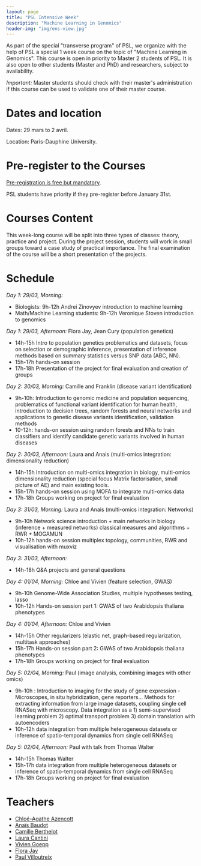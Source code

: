 ```yaml
---
layout: page
title: "PSL Intensive Week"
description: "Machine Learning in Genomics"
header-img: "img/ens-view.jpg"
---
```


As part of the special "transverse program" of PSL, we organize with the help of PSL a special 1 week course on the topic of "Machine Learning in Genomics". This course is open in priority to Master 2 students of PSL. It is also open to other students (Master and PhD) and researchers, subject to availability.

_Important:_ Master students should check with their master's administration if this course can be used to validate one of their master course.

Dates and location
============================

Dates: 29 mars to 2 avril.

Location: Paris-Dauphine University.

Pre-register to the Courses
============================

[Pre-registration is free but mandatory](https://forms.gle/qQFKg8FH3BLsEVxM6).

PSL students have priority if they pre-register before January 31st.

Courses Content
============================

This week-long course will be split into three types of classes: theory, practice and project. During the project session, students will work in small groups toward a case study of practical importance. The final examination of the course will be a short presentation of the projects.

Schedule
============================


_Day 1: 29/03, Morning:_
- Biologists: 9h-12h Andrei Zinovyev introduction to machine learning
- Math/Machine Learning students: 9h-12h Veronique Stoven introduction to genomics

_Day 1: 29/03, Afternoon:_ Flora Jay, Jean Cury (population genetics)
- 14h-15h Intro to population genetics problematics and datasets, focus on selection or demographic inference, presentation of inference methods based on summary statistics versus SNP data (ABC, NN).
- 15h-17h hands-on session
- 17h-18h Presentation of the project for final evaluation and creation of groups

_Day 2: 30/03, Morning:_ Camille and Franklin (disease variant identification)
- 9h-10h: Introduction to genomic medicine and population sequencing, problematics of functional variant identification for human health, introduction to decision trees, random forests and neural networks and applications to genetic disease variants identification, validation methods
- 10-12h: hands-on session using random forests and NNs to train classifiers and identify candidate genetic variants involved in human diseases

_Day 2: 30/03, Afternoon:_ Laura and Anais (multi-omics integration: dimensionality reduction)
- 14h-15h Introduction on multi-omics integration in biology, multi-omics dimensionality reduction (special focus Matrix factorisation, small picture of AE) and main existing tools.
- 15h-17h hands-on session using MOFA to integrate multi-omics data
- 17h-18h Groups working on project for final evaluation

_Day 3: 31/03, Morning:_ Laura and Anais (multi-omics integration: Networks)
- 9h-10h Network science introduction + main networks in biology (inference + measured networks) classical measures and algorithms + RWR + MOGAMUN
- 10h-12h hands-on session multiplex topology, communities, RWR and visualisation with muxviz

_Day 3: 31/03, Afternoon:_
- 14h-18h Q&A projects and general questions

_Day 4: 01/04, Morning:_ Chloe and Vivien (feature selection, GWAS)
- 9h-10h Genome-Wide Association Studies, multiple hypotheses testing, lasso
- 10h-12h Hands-on session part 1: GWAS of two Arabidopsis thaliana phenotypes

_Day 4: 01/04, Afternoon:_ Chloe and Vivien
- 14h-15h Other regularizers (elastic net, graph-based regularization, multitask approaches)
- 15h-17h Hands-on session part 2: GWAS of two Arabidopsis thaliana phenotypes
- 17h-18h Groups working on project for final evaluation

_Day 5: 02/04, Morning:_ Paul (image analysis, combining images with other omics)
- 9h-10h : Introduction to imaging for the study of gene expression - Microscopes, in situ hybridization, gene reporters… Methods for extracting information from large image datasets, coupling single cell RNASeq with microscopy. Data integration as a 1) semi-supervised learning problem 2) optimal transport problem 3) domain translation with autoencoders
- 10h-12h data integration from multiple heterogeneous datasets or inference of spatio-temporal dynamics from single cell RNASeq

_Day 5: 02/04,  Afternoon:_ Paul with talk from Thomas Walter
- 14h-15h Thomas Walter
- 15h-17h data integration from multiple heterogeneous datasets or inference of spatio-temporal dynamics from single cell RNASeq
- 17h-18h Groups working on project for final evaluation


Teachers
============================

- [Chloé-Agathe Azencott](https://cazencott.info/)
- [Anaïs Baudot](https://www.marseille-medical-genetics.org/a-baudot/)
- [Camille Berthelot](https://www.ibens.ens.fr/spip.php?article271)
- [Laura Cantini](https://www.ibens.ens.fr/spip.php?article364)
- [Vivien Goepp](https://goepp.github.io/)
- [Flora Jay](http://flora-jay.blogspot.com/)
- [Paul Villoutreix](https://centuri-livingsystems.org/p-villoutreix/)
